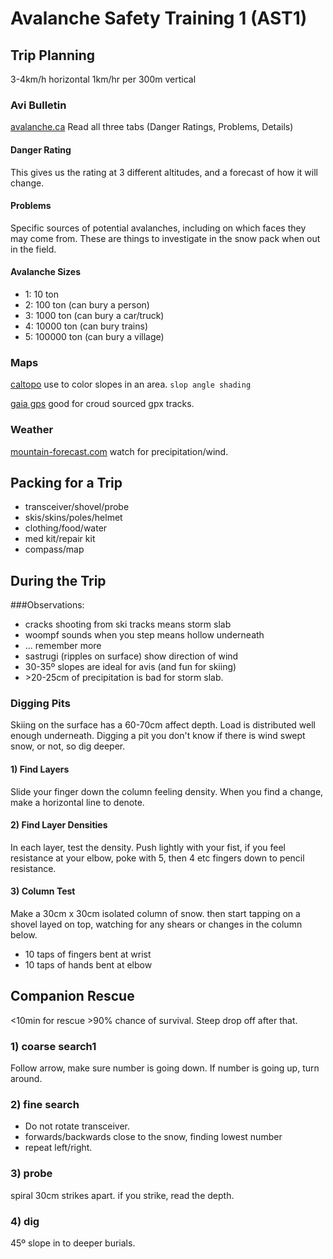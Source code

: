 # Avalanche Safety Training 1 (AST1)

## Trip Planning
3-4km/h horizontal
1km/hr per 300m vertical

### Avi Bulletin 
[avalanche.ca](https://www.avalanche.ca/forecasts/vancouver-island)
Read all three tabs (Danger Ratings, Problems, Details)
#### Danger Rating
This gives us the rating at 3 different altitudes, and a forecast of how it will change.
#### Problems
Specific sources of potential avalanches, including on which faces they may come from.
These are things to investigate in the snow pack when out in the field.
#### Avalanche Sizes
- 1: 10 ton
- 2: 100 ton (can bury a person)
- 3: 1000 ton (can bury a car/truck)
- 4: 10000 ton (can bury trains)
- 5: 100000 ton (can bury a village)

### Maps
[caltopo](caltopo.com)
use to color slopes  in an area. `slop angle shading`

[gaia gps](gaiagps.com) good for croud sourced gpx tracks.

### Weather
[mountain-forecast.com](mountain-forecast.com) watch for precipitation/wind.

## Packing for a Trip
- transceiver/shovel/probe
- skis/skins/poles/helmet
- clothing/food/water
- med kit/repair kit
- compass/map

## During the Trip
###Observations:
- cracks shooting from ski tracks means storm slab
- woompf sounds when you step means hollow underneath
- ... remember more
- sastrugi (ripples on surface) show direction of wind
- 30-35º slopes are ideal for avis (and fun for skiing)
- \>20-25cm of precipitation is bad for storm slab.

### Digging Pits
Skiing on the surface has a 60-70cm affect depth. Load is distributed well enough underneath.
Digging a pit you don't know if there is wind swept snow, or not, so dig deeper.

#### 1) Find Layers
Slide your finger down the column feeling density. When you find a change, make a horizontal line to denote.

#### 2) Find Layer Densities
In each layer, test the density.
Push lightly with your fist, if you feel resistance at your elbow, poke with 5, then 4 etc fingers down to pencil resistance.

#### 3) Column Test
Make a 30cm x 30cm isolated column of snow.
then start tapping on a shovel layed on top, watching for any shears or changes in the column below.
- 10 taps of fingers bent at wrist
- 10 taps of hands bent at elbow


## Companion Rescue
<10min for rescue >90% chance of survival. Steep drop off after that.

### 1) coarse search1
Follow arrow, make sure number is going down. If number is going up, turn around.

### 2) fine search
- Do not rotate transceiver.
- forwards/backwards close to the snow, finding lowest number
- repeat left/right.

### 3) probe
spiral 30cm strikes apart.
if you strike, read the depth.

### 4) dig
45º slope in to deeper burials.

